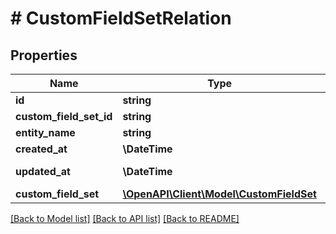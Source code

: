# # CustomFieldSetRelation

## Properties

Name | Type | Description | Notes
------------ | ------------- | ------------- | -------------
**id** | **string** |  | [optional]
**custom_field_set_id** | **string** |  |
**entity_name** | **string** |  |
**created_at** | **\DateTime** |  | [readonly]
**updated_at** | **\DateTime** |  | [optional] [readonly]
**custom_field_set** | [**\OpenAPI\Client\Model\CustomFieldSet**](CustomFieldSet.md) |  | [optional]

[[Back to Model list]](../../README.md#models) [[Back to API list]](../../README.md#endpoints) [[Back to README]](../../README.md)
